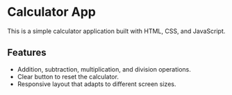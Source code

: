 # Calculator App

This is a simple calculator application built with HTML, CSS, and JavaScript.

## Features

- Addition, subtraction, multiplication, and division operations.
- Clear button to reset the calculator.
- Responsive layout that adapts to different screen sizes.


